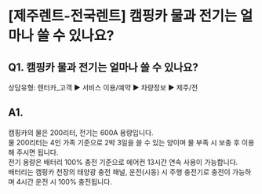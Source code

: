 # [제주렌트-전국렌트] 캠핑카 물과 전기는 얼마나 쓸 수 있나요?

**Q1. 캠핑카 물과 전기는 얼마나 쓸 수 있나요?**
-------------------------------

상담유형: 렌터카\_고객 ▶ 서비스 이용/예약 ▶ 차량정보 ▶ 제주/전

**A1.**
-------

캠핑카의 물은 200리터, 전기는 600A 용량입니다.  
물 200리터는 4인 가족 기준으로 2박 3일을 쓸 수 있는 양이며 물 부족 시 보충 후 이용해 주시면 됩니다.  
전기 용량은 배터리 100% 충전 기준으로 에어컨 13시간 연속 사용이 가능합니다.  
배터리는 캠핑카 천장의 태양광 충전 패널, 운전(시동) 시 주행 충전기로 충전이 가능하며 4시간 운전 시 100% 충전됩니다.